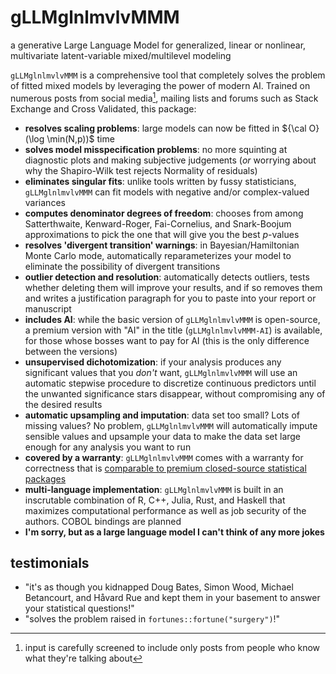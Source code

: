 # gLLMglnlmvlvMMM

a generative Large Language Model for generalized,
linear or nonlinear, multivariate latent-variable
mixed/multilevel modeling


`gLLMglnlmvlvMMM` is a comprehensive tool that completely solves the problem of fitted mixed models by leveraging the power of modern AI. Trained on numerous posts from social media[^1], mailing lists and forums such as Stack Exchange and Cross Validated, this package:

- **resolves scaling problems**: large models can now be fitted in ${\cal O}(\log \min(N,p))$ time 
- **solves model misspecification problems**: no more squinting at diagnostic plots and making subjective judgements (*or* worrying about why the Shapiro-Wilk test rejects Normality of residuals)
- **eliminates singular fits**: unlike tools written by fussy statisticians, `gLLMglnlmvlvMMM` can fit models with negative and/or complex-valued variances
- **computes denominator degrees of freedom**: chooses from among Satterthwaite, Kenward-Roger, Fai-Cornelius, and Snark-Boojum approximations to pick the one that will give you the best $p$-values
- **resolves 'divergent transition' warnings**: in Bayesian/Hamiltonian Monte Carlo mode, automatically reparameterizes your model to eliminate the possibility of divergent transitions
- **outlier detection and resolution**: automatically detects outliers, tests whether deleting them will improve your results, and if so removes them and writes a justification paragraph for you to paste into your report or manuscript
- **includes AI**: while the basic version of `gLLMglnlmvlvMMM` is open-source, a premium version with "AI" in the title (`gLLMglnlmvlvMMM-AI`) is available, for those whose bosses want to pay for AI (this is the only difference between the versions)
- **unsupervised dichotomization**: if your analysis produces any significant values that you *don't* want, `gLLMglnlmvlvMMM` will use an automatic stepwise procedure to discretize continuous predictors until the unwanted significance stars disappear, without compromising any of the desired results
- **automatic upsampling and imputation**: data set too small? Lots of missing values? No problem, `gLLMglnlmvlvMMM` will automatically impute sensible values and upsample your data to make the data set large enough for any analysis you want to run
- **covered by a warranty**: `gLLMglnlmvlvMMM` comes with a warranty for correctness that is [comparable to premium closed-source statistical packages](https://notstatschat.rbind.io/2019/02/18/absolutely-no-warranty/)
- **multi-language implementation**: `gLLMglnlmvlvMMM` is built in an inscrutable combination of R, C++, Julia, Rust, and Haskell that maximizes computational performance as well as job security of the authors. COBOL bindings are planned
- **I'm sorry, but as a large language model I can't think of any more jokes**

## testimonials

* "it's as though you kidnapped Doug Bates, Simon Wood, Michael Betancourt, and Håvard Rue and kept them in your basement to answer your statistical questions!"
* "solves the problem raised in `fortunes::fortune("surgery")`!"

[^1]: input is carefully screened to include only posts from people who know what they're talking about
